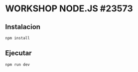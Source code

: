 # WORKSHOP NODE.JS #23573

## Instalacion

```shell
npm install    
```

## Ejecutar

```shell
npm run dev
```